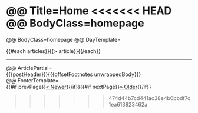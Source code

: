 @@ Title=Home
<<<<<<< HEAD
@@ BodyClass=homepage
=======
@@ BodyClass=homepage
@@ DayTemplate=<div class="day"><div class="articles">{{#each articles}}{{> article}}{{/each}}</div><hr class="daybreak" /></div>
@@ ArticlePartial=<div class="article">{{{postHeader}}}{{{offsetFootnotes unwrappedBody}}}</div>
@@ FooterTemplate=<div class="paginationFooter">{{#if prevPage}}<a href="/?p={{prevPage}}" class="previousPage">&laquo; Newer</a>{{/if}}{{#if nextPage}}<a href="/?p={{nextPage}}" class="nextPage">&raquo; Older</a>{{/if}}</div>
>>>>>>> 474d44b7cd441ac38e4b0bbdf7c1ea613823462a
